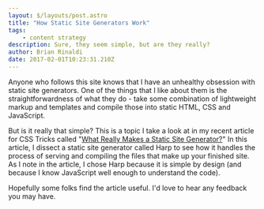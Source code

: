 ```yaml
---
layout: $/layouts/post.astro
title: "How Static Site Generators Work"
tags:
    - content strategy
description: Sure, they seem simple, but are they really?
author: Brian Rinaldi
date: 2017-02-01T10:23:31.210Z
---
```


Anyone who follows this site knows that I have an unhealthy obsession with static site generators. One of the things that I like about them is the straightforwardness of what they do - take some combination of lightweight markup and templates and compile those into static HTML, CSS and JavaScript.

But is it really that simple? This is a topic I take a look at in my recent article for CSS Tricks called "[What Really Makes a Static Site Generator?](https://css-tricks.com/really-makes-static-site-generator/)" In this article, I dissect a static site generator called Harp to see how it handles the process of serving and compiling the files that make up your finished site. As I note in the article, I chose Harp because it is simple by design (and because I know JavaScript well enough to understand the code).

Hopefully some folks find the article useful. I'd love to hear any feedback you may have.